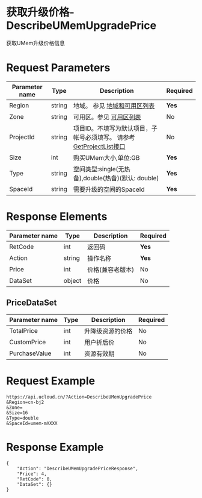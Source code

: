 # 获取升级价格-DescribeUMemUpgradePrice

获取UMem升级价格信息

# Request Parameters
|Parameter name|Type|Description|Required|
|---|---|---|---|
|Region|string|地域。 参见 [地域和可用区列表](api/summary/regionlist)|**Yes**|
|Zone|string|可用区。参见 [可用区列表](api/summary/regionlist)|No|
|ProjectId|string|项目ID。不填写为默认项目，子帐号必须填写。 请参考[GetProjectList接口](api/summary/get_project_list)|No|
|Size|int|购买UMem大小,单位:GB|**Yes**|
|Type|string|空间类型:single(无热备),double(热备)(默认: double)|**Yes**|
|SpaceId|string|需要升级的空间的SpaceId|**Yes**|

# Response Elements
|Parameter name|Type|Description|Required|
|---|---|---|---|
|RetCode|int|返回码|**Yes**|
|Action|string|操作名称|**Yes**|
|Price|int|价格(兼容老版本)|No|
|DataSet|object|价格|No|

## PriceDataSet
|Parameter name|Type|Description|Required|
|---|---|---|---|
|TotalPrice|int|升降级资源的价格|No|
|CustomPrice|int|用户折后价|No|
|PurchaseValue|int|资源有效期|No|

# Request Example
```
https://api.ucloud.cn/?Action=DescribeUMemUpgradePrice
&Region=cn-bj2
&Zone=
&Size=16
&Type=double
&SpaceId=umem-mXXXX
```

# Response Example
```
{
    "Action": "DescribeUMemUpgradePriceResponse", 
    "Price": 4, 
    "RetCode": 0, 
    "DataSet": {}
}
```

